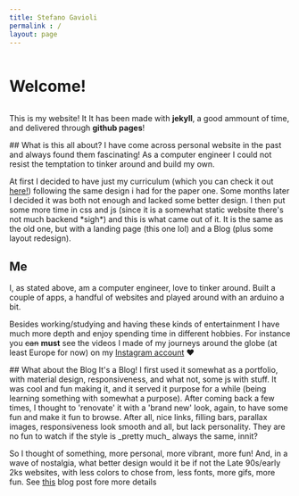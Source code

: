 ```yaml
---
title: Stefano Gavioli
permalink : /
layout: page
---
```

<div style="display:flex">
    <span>
    <h1> Welcome! </h1>
    </span>
    <div class="gif plane"></div>
</div>

This is my website! It It has been made with **jekyll**, a good ammount of time, and delivered through **github pages**! 

<div 
    style="background-image:
           url('/assets/img/code-background.webp'); " class="responsive_image"></div>
## What is this all about?
I have come across personal website in the past and always found them fascinating! As a computer engineer I could not resist the temptation to tinker around and build my own.

At first I decided to have just my curriculum (which you can check it out [here!](/curriculum)) following the same design i had for the paper one. Some months later I decided it was both not enough and lacked some better design. I then put some more time in css and js (since it is a somewhat static website there's not much backend \*sigh\*) and this is what came out of it. It is the same as the old one, but with a landing page (this one lol) and a Blog (plus some layout redesign).


## Me
I, as stated above, am a computer engineer, love to tinker around. Built a couple of apps, a handful of websites and played around with an arduino a bit.

Besides working/studying and having these kinds of entertainment I have much more depth and enjoy spending time in different hobbies. 
For instance you ~~can~~ **must** see the videos I made of my journeys around the globe (at least Europe for now) on my [Instagram account](https://www.instagram.com/steps.by.steps/channel/) ❤️
 
<div 
    style="background-image:
           url('/assets/img/tree2.webp');" class="responsive_image"></div>
## What about the Blog
It's a Blog! I first used it somewhat as a portfolio, with material design, responsiveness, and what not, some js with stuff. It was cool and fun making it, and it served it purpose for a while (being learning something with somewhat a purpose). After coming back a few times, I thought to 'renovate' it with a 'brand new' look, again, to have some fun and make it fun to browse. After all, nice links, filling bars, parallax images, responsiveness look smooth and all, but lack personality. They are no fun to watch if the style is _pretty much_ always the same, innit?

So I thought of something, more personal, more vibrant, more fun! And, in a wave of nostalgia, what better design would it be if not the Late 90s/early 2ks websites, with less colors to chose from, less fonts, more gifs, more fun.
See [this](/blog/life/2024/03/23/new-day-new-life-new-site.html) blog post fore more details
<br><br><br><br>